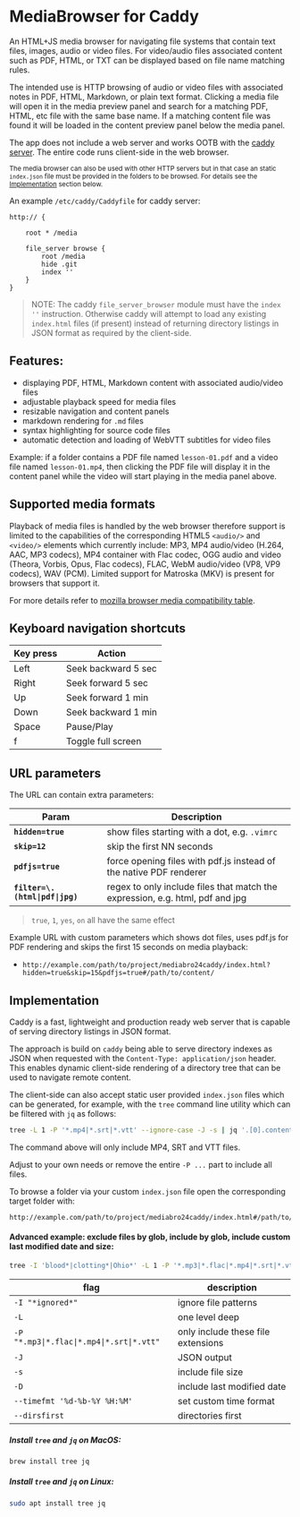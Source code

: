 # MediaBrowser for Caddy

An HTML+JS media browser for navigating file systems that contain text files, images, audio or video files. For video/audio files associated content such as PDF, HTML, or TXT can be displayed based on file name matching rules.

The intended use is HTTP browsing of audio or video files with associated notes in PDF, HTML, Markdown, or plain text format. Clicking a media file will open it in the media preview panel and search for a matching PDF, HTML, etc file with the same base name. If a matching content file was found it will be loaded in the content preview panel below the media panel.

The app does not include a web server and works OOTB with the [caddy server](https://caddyserver.com/). The entire code runs client-side in the web browser. 

<sup>The media browser can also be used with other HTTP servers but in that case an static `index.json` file must be provided in the folders to be browsed. For details see the [Implementation](#implementation) section below. </sup>

An example `/etc/caddy/Caddyfile` for caddy server:

```
http:// {

	root * /media

	file_server browse {
		root /media
		hide .git
		index ''
	}
}
```

> NOTE: The caddy `file_server_browser` module must have the `index ''` instruction. Otherwise caddy will attempt to load any existing `index.html` files (if present) instead of returning directory listings in JSON format as required by the client-side.

## Features:

* displaying PDF, HTML, Markdown content with associated audio/video files
* adjustable playback speed for media files
* resizable navigation and content panels
* markdown rendering for `.md` files
* syntax highlighting for source code files
* automatic detection and loading of WebVTT subtitles for video files

Example: if a folder contains a PDF file named `lesson-01.pdf` and a video file named `lesson-01.mp4`, then clicking the PDF file will display it in the content panel while the video will start playing in the media panel above.

## Supported media formats
Playback of media files is handled by the web browser therefore support is limited to the capabilities of the corresponding HTML5 `<audio/>` and `<video/>` elements which currently include: MP3, MP4 audio/video (H.264, AAC, MP3 codecs), MP4 container with Flac codec, OGG audio and video (Theora, Vorbis, Opus, Flac codecs), FLAC, WebM audio/video (VP8, VP9 codecs), WAV (PCM). Limited support for Matroska (MKV) is present for browsers that support it. 

For more details refer to [mozilla browser media compatibility table](https://developer.mozilla.org/en-US/docs/Web/Media/Formats/Video_codecs#common_codecs).

## Keyboard navigation shortcuts

| Key press  | Action |
| ------------- | ------------- |
| Left  | Seek backward 5 sec  |
| Right  | Seek forward 5 sec  |
| Up  | Seek forward 1 min  |
| Down  | Seek backward 1 min  |
| Space  | Pause/Play  |
| f  | Toggle full screen  |

## URL parameters

The URL can contain extra parameters:


| Param  | Description |
| ------------- | ------------- |
| **`hidden=true`**  | show files starting with a dot, e.g. `.vimrc`  |
| **`skip=12`**  | skip the first NN seconds  |
| **`pdfjs=true`**  | force opening files with pdf.js instead of the native PDF renderer  |
| **`filter=\.(html\|pdf\|jpg)`** | regex to only include files that match the expression, e.g. html, pdf and jpg |

> `true`, `1`, `yes`, `on` all have the same effect

Example URL with custom parameters which shows dot files, uses pdf.js for PDF rendering and skips the first 15 seconds on media playback: 


- `http://example.com/path/to/project/mediabro24caddy/index.html?hidden=true&skip=15&pdfjs=true#/path/to/content/`

## Implementation

Caddy is a fast, lightweight and production ready web server that is capable of serving directory listings in JSON format.

The approach is build on `caddy` being able to serve directory indexes as JSON when requested with the `Content-Type: application/json` header. This enables dynamic client-side rendering of a directory tree that can be used to navigate remote content.

The client-side can also accept static user provided `index.json` files which can be generated, for example, with the `tree` command line utility which can be filtered with `jq` as follows:

```bash
tree -L 1 -P '*.mp4|*.srt|*.vtt' --ignore-case -J -s | jq '.[0].contents' > index.json
```
The command above will only include MP4, SRT and VTT files. 

Adjust to your own needs or remove the entire `-P ...` part to include all files.

To browse a folder via your custom `index.json` file open the corresponding target folder with:

    http://example.com/path/to/project/mediabro24caddy/index.html#/path/to/data/folder/index.json
    
#### Advanced example: exclude files by glob, include by glob, include custom last modified date and size:
```bash
tree -I 'blood*|clotting*|Ohio*' -L 1 -P '*.mp3|*.flac|*.mp4|*.srt|*.vtt' --ignore-case -J -D --timefmt '%d-%b-%Y %H:%M' --dirsfirst -s | jq  '.[0].contents'
```

| flag                                      | description                        |
| ----------------------------------------- | ---------------------------------- |
| `-I "*ignored*"`                          | ignore file patterns               |
| `-L`                                      | one level deep                     |
| `-P "*.mp3\|*.flac\|*.mp4\|*.srt\|*.vtt"` | only include these file extensions |
| `-J`                                      | JSON output                        |
| `-s`                                      | include file size                  |
| `-D`                                      | include last modified date         |
| `--timefmt '%d-%b-%Y %H:%M'`              | set custom time format             |
| `--dirsfirst`                             | directories first                  |


##### Install `tree` and `jq` on MacOS:

```bash
brew install tree jq
```


##### Install `tree` and `jq` on Linux:
```bash
sudo apt install tree jq
```
